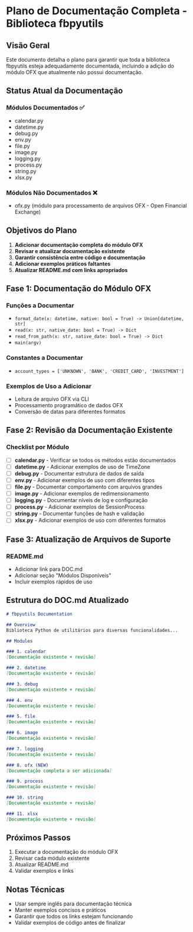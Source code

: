 # Plano de Documentação Completa - Biblioteca fbpyutils

## Visão Geral
Este documento detalha o plano para garantir que toda a biblioteca fbpyutils esteja adequadamente documentada, incluindo a adição do módulo OFX que atualmente não possui documentação.

## Status Atual da Documentação

### Módulos Documentados ✅
- calendar.py
- datetime.py
- debug.py
- env.py
- file.py
- image.py
- logging.py
- process.py
- string.py
- xlsx.py

### Módulos Não Documentados ❌
- ofx.py (módulo para processamento de arquivos OFX - Open Financial Exchange)

## Objetivos do Plano

1. **Adicionar documentação completa do módulo OFX**
2. **Revisar e atualizar documentação existente**
3. **Garantir consistência entre código e documentação**
4. **Adicionar exemplos práticos faltantes**
5. **Atualizar README.md com links apropriados**

## Fase 1: Documentação do Módulo OFX

### Funções a Documentar
- `format_date(x: datetime, native: bool = True) -> Union[datetime, str]`
- `read(x: str, native_date: bool = True) -> Dict`
- `read_from_path(x: str, native_date: bool = True) -> Dict`
- `main(argv)`

### Constantes a Documentar
- `account_types = ['UNKNOWN', 'BANK', 'CREDIT_CARD', 'INVESTMENT']`

### Exemplos de Uso a Adicionar
- Leitura de arquivo OFX via CLI
- Processamento programático de dados OFX
- Conversão de datas para diferentes formatos

## Fase 2: Revisão da Documentação Existente

### Checklist por Módulo
- [ ] **calendar.py** - Verificar se todos os métodos estão documentados
- [ ] **datetime.py** - Adicionar exemplos de uso de TimeZone
- [ ] **debug.py** - Documentar estrutura de dados de saída
- [ ] **env.py** - Adicionar exemplos de uso com diferentes tipos
- [ ] **file.py** - Documentar comportamento com arquivos grandes
- [ ] **image.py** - Adicionar exemplos de redimensionamento
- [ ] **logging.py** - Documentar níveis de log e configuração
- [ ] **process.py** - Adicionar exemplos de SessionProcess
- [ ] **string.py** - Documentar funções de hash e validação
- [ ] **xlsx.py** - Adicionar exemplos de uso com diferentes formatos

## Fase 3: Atualização de Arquivos de Suporte

### README.md
- Adicionar link para DOC.md
- Adicionar seção "Módulos Disponíveis"
- Incluir exemplos rápidos de uso

## Estrutura do DOC.md Atualizado

```markdown
# fbpyutils Documentation

## Overview
Biblioteca Python de utilitários para diversas funcionalidades...

## Modules

### 1. calendar
[Documentação existente + revisão]

### 2. datetime
[Documentação existente + revisão]

### 3. debug
[Documentação existente + revisão]

### 4. env
[Documentação existente + revisão]

### 5. file
[Documentação existente + revisão]

### 6. image
[Documentação existente + revisão]

### 7. logging
[Documentação existente + revisão]

### 8. ofx (NEW)
[Documentação completa a ser adicionada]

### 9. process
[Documentação existente + revisão]

### 10. string
[Documentação existente + revisão]

### 11. xlsx
[Documentação existente + revisão]
```

## Próximos Passos

1. Executar a documentação do módulo OFX
2. Revisar cada módulo existente
3. Atualizar README.md
4. Validar exemplos e links

## Notas Técnicas

- Usar sempre inglês para documentação técnica
- Manter exemplos concisos e práticos
- Garantir que todos os links estejam funcionando
- Validar exemplos de código antes de finalizar
